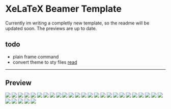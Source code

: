 # XeLaTeX Beamer Template

Currently im writing a completly new template, so the readme will be updated soon. The previews are up to date.

## todo

- plain frame command
- convert theme to sty files [read](http://tex.stackexchange.com/questions/146529/design-a-custom-beamer-theme-from-scratch)

---

## Preview

![](page-01.png)
![](page-02.png)
![](page-03.png)
![](page-04.png)
![](page-05.png)
![](page-06.png)
![](page-07.png)
![](page-08.png)
![](page-09.png)
![](page-10.png)
![](page-11.png)
![](page-12.png)
![](page-13.png)
![](page-14.png)
![](page-15.png)
![](page-16.png)
![](page-17.png)
![](page-18.png)
![](page-19.png)
![](page-20.png)
![](page-21.png)
![](page-22.png)
![](page-23.png)
![](page-24.png)
![](page-25.png)
![](page-26.png)
![](page-27.png)
![](page-28.png)
![](page-29.png)
![](page-30.png)
